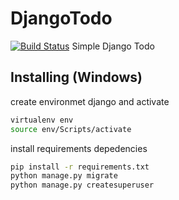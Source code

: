 # DjangoTodo
[![Build Status](https://travis-ci.org/taufanbudiman/DjangoTodo.svg?branch=master)](https://travis-ci.org/taufanbudiman/DjangoTodo)
Simple Django Todo 

## Installing (Windows)
create environmet django and activate
```bash
virtualenv env
source env/Scripts/activate
```

install requirements depedencies
```bash
pip install -r requirements.txt
python manage.py migrate
python manage.py createsuperuser
```

